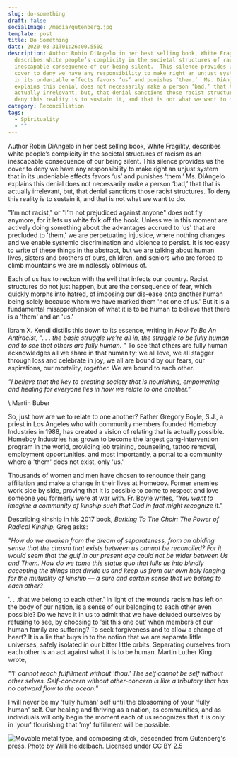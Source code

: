 ```yaml
---
slug: do-something
draft: false
socialImage: /media/gutenberg.jpg
template: post
title: Do Something
date: 2020-08-31T01:26:00.550Z
description: Author Robin DiAngelo in her best selling book, White Fragility,
  describes white people’s complicity in the societal structures of racism as an
  inescapable consequence of our being silent.  This silence provides us the
  cover to deny we have any responsibility to make right an unjust system that
  in its undeniable effects favors ‘us’ and punishes ‘them.’  Ms. DiAngelo
  explains this denial does not necessarily make a person ‘bad,’ that that is
  actually irrelevant, but, that denial sanctions those racist structures.  To
  deny this reality is to sustain it, and that is not what we want to do.
category: Reconciliation
tags:
  - Spirituality
  - ""
---
```



Author Robin DiAngelo in her best selling book, White Fragility, describes white people’s complicity in the societal structures of racism as an inescapable consequence of our being silent.  This silence provides us the cover to deny we have any responsibility to make right an unjust system that in its undeniable effects favors ‘us’ and punishes ‘them.’  Ms. DiAngelo explains this denial does not necessarily make a person ‘bad,’ that that is actually irrelevant, but, that denial sanctions those racist structures.  To deny this reality is to sustain it, and that is not what we want to do.  

"I’m not racist," or "I’m not prejudiced against anyone" does not fly anymore, for it lets us white folk off the hook.  Unless we in this moment are actively doing something about the advantages accrued to 'us' that are precluded to 'them,' we are perpetuating injustice, where nothing changes and we enable systemic discrimination and violence to persist.  It is too easy to write of these things in the abstract, but we are talking about human lives, sisters and brothers of ours, children, and seniors who are forced to climb mountains we are mindlessly oblivious of.  

Each of us has to reckon with the evil that infects our country.  Racist structures do not just happen, but are the consequence of fear, which quickly morphs into hatred, of imposing our dis-ease onto another human being solely because whom we have marked them 'not one of us.'   But it is a fundamental misapprehension of what it is to be human to believe that there is a 'them' and an 'us.'  	

Ibram X. Kendi distills this down to its essence, writing in *How To Be An Antiracist,* ". *. . the basic struggle we’re all in, the struggle to be fully human and to see that others are fully human.* " To see that others are fully human acknowledges all we share in that humanity;  we all love, we all stagger through loss and celebrate in joy, we all are bound by our fears, our aspirations, our mortality, *together.*  We are bound to each other. 



*"I believe that the key to creating society that is nourishing, empowering and healing for everyone lies in how we relate to one another."*

\    Martin Buber



So, just how are we to relate to one another?  Father Gregory Boyle, S.J.,  a priest in Los Angeles who with community members founded Homeboy Industries in 1988, has created a vision of relating that is actually possible.  Homeboy Industries has grown to become the largest gang-intervention program in the world, providing job training, counseling, tattoo removal, employment opportunities, and most importantly, a portal to a community where a 'them' does not exist, only 'us.'  

Thousands of women and men have chosen to renounce their gang affiliation and make a change in their lives at Homeboy.  Former enemies work side by side, proving that it is possible to come to respect and love someone you formerly were at war with.  Fr. Boyle writes,  *"You want to imagine a community of kinship such that God in fact might recognize it."*  

Describing kinship in his 2017 book, *Barking To The Choir:  The Power of Radical Kinship,*  Greg asks:



*"How do we awaken from the dream of separateness, from an abiding sense that the chasm that exists between us cannot be reconciled? For it would seem that the gulf in our present age could not be wider between Us and Them. How do we tame this status quo that lulls us into blindly accepting the things that divide us and keep us from our own holy longing for the mutuality of kinship –– a sure and certain sense that we belong to each other?*



 '. . .that we belong to each other.'  In light of the wounds racism has left on the body of our nation, is a sense of our belonging to each other even possible?  Do we have it in us to admit that we have deluded ourselves by refusing to see, by choosing to 'sit this one out' when members of our human family are suffering?  To seek forgiveness and to allow a change of heart?  It is a lie that buys in to the notion that we are separate little universes, safely isolated in our bitter little orbits.  Separating ourselves from each other is an act against what it is to be human.  Martin Luther King wrote, 

*"'I' cannot reach fulfillment without 'thou.' The self cannot be self without other selves. Self-concern without other-concern is like a tributary that has no outward flow to the ocean."*

I will never be my 'fully human' self until the blossoming of your 'fully human' self.  Our healing and thriving as a nation, as communities, and as individuals will only begin the moment each of us recognizes that it is only in 'your' flourishing that 'my' fulfillment will be possible.



![Movable metal type, and composing stick, descended from Gutenberg's press. Photo by Willi Heidelbach. Licensed under CC BY 2.5]()
